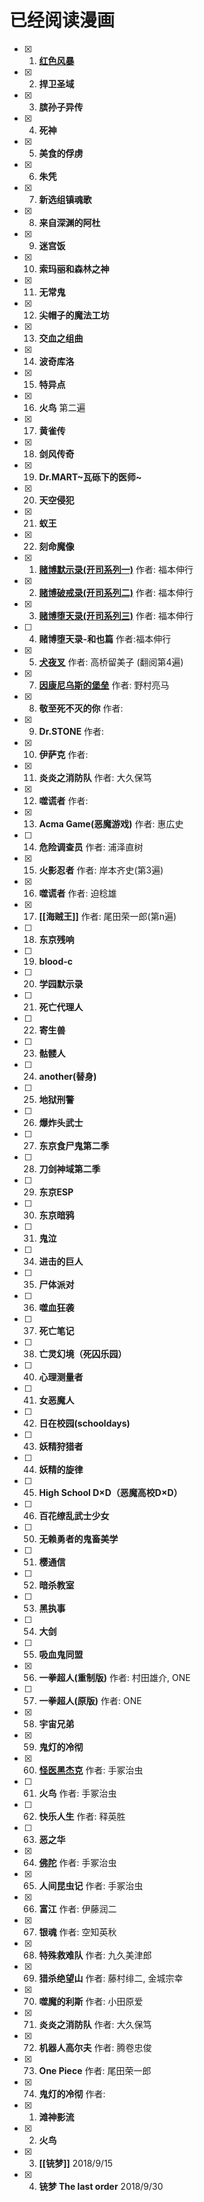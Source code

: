 # 已经阅读漫画

- [x] 1. **[红色风暴](./comics/2017/红色风暴.md)** 
- [x] 2. **捍卫圣域**
- [x] 3. **膑孙子异传**
- [x] 4. **死神**
- [x] 5. **美食的俘虏**
- [x] 6. **朱凭**
- [x] 7. **新选组镇魂歌**
- [x] 8. **来自深渊的阿杜**
- [x] 9. **迷宫饭**
- [x] 10. **索玛丽和森林之神**
- [x] 11. **无常鬼**
- [x] 12. **尖帽子的魔法工坊**
- [x] 13. **交血之组曲**
- [x] 14. **波奇库洛**
- [x] 15. **特异点**
- [x] 16. **火鸟** 第二遍
- [x] 17. **黄雀传**
- [x] 18. **剑风传奇**
- [x] 19. **Dr.MART\~瓦砾下的医师\~**
- [x] 20. **天空侵犯**
- [x] 21. **蚁王**
- [x] 22. **刻命魔像**


- [x] 1. **[赌博默示录(开司系列一)](./comics/2017/开司系列读后感.md#赌博默示录)** 作者: 福本伸行
- [x] 2. **[赌博破戒录(开司系列二)](./comics/2017/开司系列读后感.md#赌博破戒录)** 作者: 福本伸行
- [x] 3. **[赌博堕天录(开司系列三)](./comics/2017/开司系列读后感.md#赌博堕天录)** 作者: 福本伸行
- [ ] 4. **赌博堕天录-和也篇** 作者:福本伸行
- [x] 5. **[犬夜叉](./comics/2017/犬夜叉.md)** 作者: 高桥留美子 (翻阅第4遍)
- [x] 7. **[因康尼乌斯的堡垒](./comics/2017/因康尼乌斯的堡垒.md)** 作者: 野村亮马
- [x] 8. **敬至死不灭的你** 作者:
- [x] 9. **Dr.STONE** 作者:
- [x] 10. **伊萨克** 作者:
- [x] 11. **炎炎之消防队** 作者: 大久保笃
- [x] 12. **噬谎者** 作者: 
- [x] 13. **Acma Game(恶魔游戏)** 作者: 惠広史
- [ ] 14. **危险调查员** 作者: 浦泽直树
- [x] 15. **火影忍者** 作者: 岸本齐史(第3遍)
- [x] 16. **噬谎者** 作者: 迫稔雄
- [x] 17. **[[海贼王]]** 作者: 尾田荣一郎(第n遍)
- [ ] 18. **东京残响**
- [ ] 19. **blood-c**
- [ ] 20. **学园默示录**
- [ ] 21. **死亡代理人**
- [ ] 22. **寄生兽**
- [ ] 23. **骷髅人**
- [ ] 24. **another(替身)**
- [ ] 25. **地狱刑警**
- [ ] 26. **爆炸头武士**
- [ ] 27. **东京食尸鬼第二季**
- [ ] 28. **刀剑神域第二季**
- [ ] 29. **东京ESP**
- [ ] 30. **东京暗鸦**
- [ ] 31. **鬼泣**
- [ ] 34. **进击的巨人**
- [ ] 35. **尸体派对**
- [ ] 36. **噬血狂袭**
- [ ] 37. **死亡笔记**
- [ ] 38. **亡灵幻境（死囚乐园）**
- [ ] 40. **心理测量者**
- [ ] 41. **女恶魔人**
- [ ] 42. **日在校园(schooldays)**
- [ ] 43. **妖精狩猎者**
- [ ] 44. **妖精的旋律**
- [ ] 45. **High School D×D（恶魔高校D×D）**
- [ ] 46. **百花缭乱武士少女**
- [ ] 50. **无赖勇者的鬼畜美学**
- [ ] 51. **樱通信**
- [ ] 52. **暗杀教室**
- [ ] 53. **黑执事**
- [ ] 54. **大剑**
- [ ] 55. **吸血鬼同盟**
- [x] 56. **一拳超人(重制版)** 作者: 村田雄介, ONE
- [ ] 57. **一拳超人(原版)** 作者: ONE
- [x] 58. **宇宙兄弟**
- [x] 59. **鬼灯的冷彻**
- [x] 60. **[怪医黑杰克](./comics/2017/怪医黑杰克.md)** 作者: 手冢治虫
- [ ] 61. **火鸟** 作者: 手冢治虫
- [ ] 62. **快乐人生** 作者: 释英胜
- [ ] 63. **恶之华**
- [x] 64. **[佛陀](./comics/2017/佛陀.md)** 作者: 手冢治虫
- [x] 65. **人间昆虫记** 作者: 手冢治虫
- [x] 66. **富江** 作者: 伊藤润二
- [x] 67. **银魂** 作者: 空知英秋
- [x] 68. **特殊救难队** 作者: 九久美津郎
- [x] 69. **猎杀绝望山** 作者: 藤村绯二, 金城宗幸
- [x] 70. **噬魔的利斯** 作者: 小田原爱
- [x] 71. **炎炎之消防队** 作者: 大久保笃
- [x] 72. **机器人高尔夫** 作者: 腾卷忠俊
- [x] 73. **One Piece** 作者: 尾田荣一郎
- [x] 74. **鬼灯的冷彻** 作者: 


- [x] 1. **滩神影流**
- [x] 2. **火鸟** 
- [x] 3. **[[铳梦]]** 2018/9/15
- [x] 4. **铳梦 The last order** 2018/9/30


